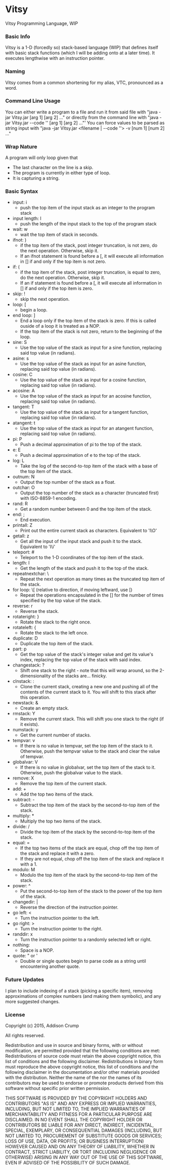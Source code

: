 # Vitsy
Vitsy Programming Language, WIP

### Basic Info
Vitsy is a 1-D (forcedly so) stack-based language (WIP) that defines itself with basic stack functions (which I will be adding onto at a later time).
It executes lengthwise with an instruction pointer.

### Naming
Vitsy comes from a common shortening for my alias, VTC, pronounced as a word.

### Command Line Usage
You can either write a program to a file and run it from said file with "java -jar Vitsy.jar <filename> [arg 1] [arg 2] ..." or directly from the command line with "java -jar Vitsy.jar --code '<program>' [arg 1] [arg 2] ..."'
You can force values to be parsed as string input with "java -jar Vitsy.jar <filename | --code '<program>'> -v [num 1] [num 2] ..."

### Wrap Nature
A program will only loop given that

- The last character on the line is a skip.
- The program is currently in either type of loop.
- It is capturing a string.

### Basic Syntax
 - input: i
    - push the top item of the input stack as an integer to the program stack
 - input length: I
    - push the length of the input stack to the top of the program stack
 - wait: w
    - wait the top item of stack in seconds.
 - ifnot: )
    - if the top item of the stack, post integer truncation, is not zero, do the next operation. Otherwise, skip it.
    - If an ifnot statement is found before a [, it will execute all information in [] if and only if the top item is not zero. 
 - if: (
    - if the top item of the stack, post integer truncation, is equal to zero, do the next operation. Otherwise, skip it.
    - If an if statement is found before a [, it will execute all information in [] if and only if the top item is zero. 
 - skip: !
    - skip the next operation.
 - loop: [
    - begin a loop.
 - end loop: ]
    - End a loop only if the top item of the stack is zero. If this is called ouside of a loop it is treated as a NOP.
    - If the top item of the stack is not zero, return to the beginning of the loop.
 - sine: S
    - Use the top value of the stack as input for a sine function, replacing said top value (in radians).
 - asine: s
    - Use the top value of the stack as input for an asine function, replacing said top value (in radians).
 - cosine: C
    - Use the top value of the stack as input for a cosine function, replacing said top value (in radians).
 - acosine: A
    - Use the top value of the stack as input for an acosine function, replacing said top value (in radians).
 - tangent: T
    - Use the top value of the stack as input for a tangent function, replacing said top value (in radians).
 - atangent: t
    - Use the top value of the stack as input for an atangent function, replacing said top value (in radians).
 - pi: P
    - Push a decimal approximation of pi to the top of the stack.
 - e: E
    - Push a decimal approximation of e to the top of the stack.
 - log: L
    - Take the log of the second-to-top item of the stack with a base of the top item of the stack.
 - outnum: N
    - Output the top number of the stack as a float.
 - outchar: O
    - Output the top number of the stack as a character (truncated first) with ISO-8859-1 encoding.
 - rand: R
    - Get a random number between 0 and the top item of the stack.
 - end: ;
    - End execution.
 - printall: Z
    - Print out the entire current stack as characters. Equivalent to 'l\O'
 - getall: z
    - Get all the input of the input stack and push it to the stack. Equivalent to 'I\i'
 - teleport: #
    - Teleport to the 1-D coordinates of the top item of the stack.
 - length: l
    - Get the length of the stack and push it to the top of the stack.
 - repeatnextchar: \\
    - Repeat the next operation as many times as the truncated top item of the stack.
 - for loop: \\[ (relative to direction, if moving leftward, use [\)
    - Repeat the operations encapsulated in the [] for the number of times specified by the top value of the stack.
 - reverse: r
    - Reverse the stack.
 - rotateright: }
    - Rotate the stack to the right once.
 - rotateleft: {
    - Rotate the stack to the left once.
 - duplicate: D
    - Duplicate the top item of the stack.
 - part: p
    - Get the top value of the stack's integer value and get its value's index, replacing the top value of the stack with said index.
 - changestack: ?
    - Shift one stack to the right - note that this will wrap around, so the 2-dimensionality of the stacks are... finicky.
 - clnstack: :
    - Clone the current stack, creating a new one and pushing all of the contents of the current stack to it. You will shift to this stack after this operation.
 - newstack: &
    - Create an empty stack.
 - rmstack: Y
    - Remove the current stack. This will shift you one stack to the right (if it exists).
 - numstack: y
    - Get the current number of stacks.
 - tempvar: v
    - If there is no value in tempvar, set the top item of the stack to it. Otherwise, push the tempvar value to the stack and clear the value of tempvar.
 - globalvar: V
    - If there is no value in globalvar, set the top item of the stack to it. Otherwise, push the globalvar value to the stack.
 - remove: X
    - Remove the top item of the current stack.
 - add: +
    - Add the top two items of the stack.
 - subtract: -
    - Subtract the top item of the stack by the second-to-top item of the stack.
 - multiply: *
    - Multiply the top two items of the stack.
 - divide: /
    - Divide the top item of the stack by the second-to-top item of the stack.
 - equal: =
    - If the top two items of the stack are equal, chop off the top item of the stack and replace it with a zero.
    - If they are not equal, chop off the top item of the stack and replace it with a 1.
 - modulo: M
    - Modulo the top item of the stack by the second-to-top item of the stack.
 - power: ^
    - Put the second-to-top item of the stack to the power of the top item of the stack.
 - changedir: |
    - Reverse the direction of the instruction pointer.
 - go left: <
    - Turn the instruction pointer to the left.
 - go right: >
    - Turn the instruction pointer to the right.
 - randdir: x
    - Turn the instruction pointer to a randomly selected left or right.
 - nothing:  
    - Space is a NOP.
 - quote: " or '
    - Double or single quotes begin to parse code as a string until encountering another quote.

### Future Updates
I plan to include indexing of a stack (picking a specific item), removing approximations of complex numbers (and making them symbolic), and any more suggested changes.


### License
Copyright (c) 2015, Addison Crump

 All rights reserved.

Redistribution and use in source and binary forms, with or without modification, 
are permitted provided that the following conditions are met:
Redistributions of source code must retain the above copyright notice, this list of conditions and the following disclaimer.
Redistributions in binary form must reproduce the above copyright notice, this list of conditions and the following disclaimer 
in the documentation and/or other materials provided with the distribution.
Neither the name of the <ORGANIZATION> nor the names of its contributors may be
used to endorse or promote products derived from this software without specific prior written permission.

THIS SOFTWARE IS PROVIDED BY THE COPYRIGHT HOLDERS AND CONTRIBUTORS "AS IS" AND ANY EXPRESS OR IMPLIED WARRANTIES, 
INCLUDING, BUT NOT LIMITED TO, THE IMPLIED WARRANTIES OF MERCHANTABILITY AND FITNESS FOR A PARTICULAR PURPOSE ARE 
DISCLAIMED. IN NO EVENT SHALL THE COPYRIGHT HOLDER OR CONTRIBUTORS BE LIABLE FOR ANY DIRECT, INDIRECT, INCIDENTAL, 
SPECIAL, EXEMPLARY, OR CONSEQUENTIAL DAMAGES (INCLUDING, BUT NOT LIMITED TO, PROCUREMENT OF SUBSTITUTE GOODS OR 
SERVICES; LOSS OF USE, DATA, OR PROFITS; OR BUSINESS INTERRUPTION) HOWEVER CAUSED AND ON ANY THEORY OF LIABILITY, 
WHETHER IN CONTRACT, STRICT LIABILITY, OR TORT (INCLUDING NEGLIGENCE OR OTHERWISE) ARISING IN ANY WAY OUT OF THE 
USE OF THIS SOFTWARE, EVEN IF ADVISED OF THE POSSIBILITY OF SUCH DAMAGE.
